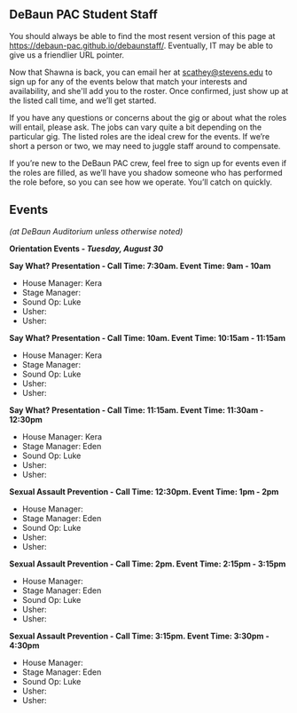 ## DeBaun PAC Student Staff

You should always be able to find the most resent version of this page at <https://debaun-pac.github.io/debaunstaff/>. Eventually, IT may be able to give us a friendlier URL pointer.

Now that Shawna is back, you can email her at <scathey@stevens.edu>  to sign up for any of the events below that match your interests and availability, and she'll add you to the roster. Once confirmed, just show up at the listed call time, and we’ll get started.

If you have any questions or concerns about the gig or about what the roles will entail, please ask. The jobs can vary quite a bit depending on the particular gig. The listed roles are the ideal crew for the events. If we’re short a person or two, we may need to juggle staff around to compensate.

If you’re new to the DeBaun PAC crew, feel free to sign up for events even if the roles are filled, as we’ll have you shadow someone who has performed the role before, so you can see how we operate. You’ll catch on quickly.


## Events
*(at DeBaun Auditorium unless otherwise noted)*

**Orientation Events - *Tuesday, August 30***

**Say What? Presentation - Call Time: 7:30am. Event Time: 9am - 10am**
- House Manager: Kera
- Stage Manager: 
- Sound Op: Luke
- Usher: 
- Usher:


**Say What? Presentation - Call Time: 10am. Event Time: 10:15am - 11:15am**
- House Manager: Kera
- Stage Manager: 
- Sound Op: Luke
- Usher: 
- Usher:


**Say What? Presentation - Call Time: 11:15am. Event Time: 11:30am - 12:30pm**
- House Manager: Kera
- Stage Manager: Eden
- Sound Op: Luke
- Usher: 
- Usher:


**Sexual Assault Prevention - Call Time: 12:30pm. Event Time: 1pm - 2pm**
- House Manager:
- Stage Manager: Eden
- Sound Op: Luke
- Usher: 
- Usher:


**Sexual Assault Prevention - Call Time: 2pm. Event Time: 2:15pm - 3:15pm**
- House Manager:
- Stage Manager: Eden
- Sound Op: Luke
- Usher: 
- Usher:


**Sexual Assault Prevention - Call Time: 3:15pm. Event Time: 3:30pm - 4:30pm**
- House Manager:
- Stage Manager: Eden
- Sound Op: Luke
- Usher: 
- Usher:
